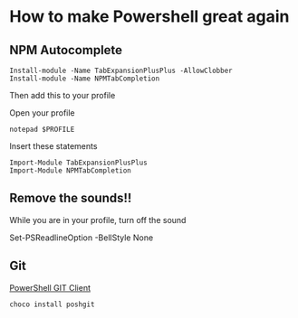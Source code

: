# How to make Powershell great again



## NPM Autocomplete

    Install-module -Name TabExpansionPlusPlus -AllowClobber
    Install-module -Name NPMTabCompletion
   

Then add this to your profile  

Open your profile 
    
    notepad $PROFILE

Insert these statements

    Import-Module TabExpansionPlusPlus
    Import-Module NPMTabCompletion


## Remove the sounds!!

While you are in your profile, turn off the sound

   Set-PSReadlineOption -BellStyle None

## Git 

[PowerShell GIT Client](https://github.com/dahlbyk/posh-git)

    choco install poshgit

